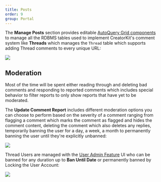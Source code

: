 ```yaml
---
title: Posts
order: 9
group: Portal
---
```


The **Manage Posts** section provides editable [AutoQuery Grid components](https://docs.servicestack.net/vue/gallery/autoquerygrid) 
to manage all the RDBMS tables used to implement CreatorKit's comment system like **Threads** which manages the `Thread` 
table which supports adding Thread comments to every unique URL:

![](https://servicestack.net/img/pages/creatorkit/portal-threads.png)

## Moderation

Most of the time will be spent either reading through and deleting bad comments and responding to reported comments 
which includes special behavior to filter reports to only show reports that have yet to be moderated.

The **Update Comment Report** includes different moderation options you can choose to perform based on the severity of
a comment ranging from flagging a comment which marks the comment as flagged and hides the comment content, deleting
the comment which also deletes any replies, temporarily banning the user for a day, a week, a month to permanently
banning the user until they're explicitly unbanned:

![](https://servicestack.net/img/pages/creatorkit/portal-report.png)

Thread Users are managed with the [User Admin Feature](https://docs.servicestack.net/admin-ui-users) UI who can be
banned for any duration up to **Ban Until Date** or permanently banned by Locking the User Account:

![](https://servicestack.net/img/pages/creatorkit/admin-users.png)
